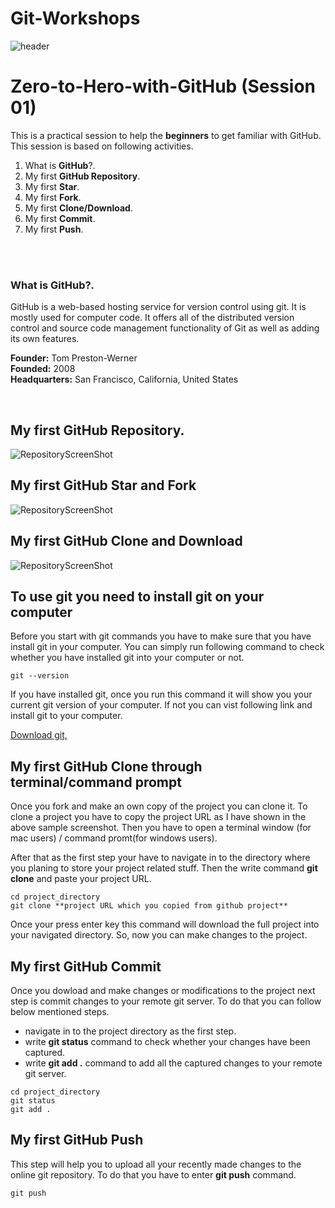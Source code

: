 # Git-Workshops

![header](sources/cover.png)


# Zero-to-Hero-with-GitHub (Session 01)

This is a practical session to help the **beginners** to get familiar with GitHub. This session is based on following activities.

1) What is **GitHub**?.
2) My first **GitHub Repository**.
3) My first **Star**.
4) My first **Fork**.
5) My first **Clone/Download**.
6) My first **Commit**.
7) My first **Push**.

<br><br>

### What is **GitHub**?.
GitHub is a web-based hosting service for version control using git. It is mostly used for computer code. It offers all of the distributed version control and source code management functionality of Git as well as adding its own features.

**Founder:** Tom Preston-Werner<br>
**Founded:** 2008<br>
**Headquarters:** San Francisco, California, United States<br>


<br>

## My first **GitHub Repository**.
![RepositoryScreenShot](sources/Repo_MakingSS.png)



## My first **GitHub Star and Fork**
![RepositoryScreenShot](sources/fork_star.png)



## My first **GitHub Clone and Download**
![RepositoryScreenShot](sources/clone_download.png)



## **To use git you need to install git on your computer**
Before you start with git commands you have to make sure that you have install git in your computer. You can simply run following command to check whether you have installed git into your computer or not.

```
git --version

```

If you have installed git, once you run this command it will show you your current git version of your computer. If not you can vist following link and install git to your computer.

[Download git,](https://git-scm.com/downloads)

## My first **GitHub Clone through terminal/command prompt**
Once you fork and make an own copy of the project you can clone it. To clone a project you have to copy the project URL as I have shown in the above sample screenshot. Then you have to open a terminal window (for mac users) / command promt(for windows users).

After that as the first step your have to navigate in to the directory where you planing to store your project related stuff. Then the write command **git clone** and paste your project URL.

```
cd project_directory
git clone **project URL which you copied from github project**

```

Once your press enter key this command will download the full project into your navigated directory. So, now you can make changes to the project.


## My first **GitHub Commit**

Once you dowload and make changes or modifications to the project next step is commit changes to your remote git server. To do that you can follow below mentioned steps.
* navigate in to the project directory as the first step.
* write **git status** command to check whether your changes have been captured.
* write **git add .** command to add all the captured changes to your remote git server.

```
cd project_directory
git status 
git add .

```
 
## My first **GitHub Push**
This step will help you to upload all your recently made changes to the online git repository. To do that you have to enter **git push** command.

```
git push

```
 
